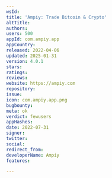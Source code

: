 ```yaml
---
wsId: 
title: 'Ampiy: Trade Bitcoin & Crypto'
altTitle: 
authors: 
users: 500
appId: com.ampiy.app
appCountry: 
released: 2022-04-06
updated: 2025-01-31
version: 4.0.1
stars: 
ratings: 
reviews: 
website: https://ampiy.com
repository: 
issue: 
icon: com.ampiy.app.png
bugbounty: 
meta: ok
verdict: fewusers
appHashes: 
date: 2022-07-31
signer: 
twitter: 
social: 
redirect_from: 
developerName: Ampiy
features: 

---
```


